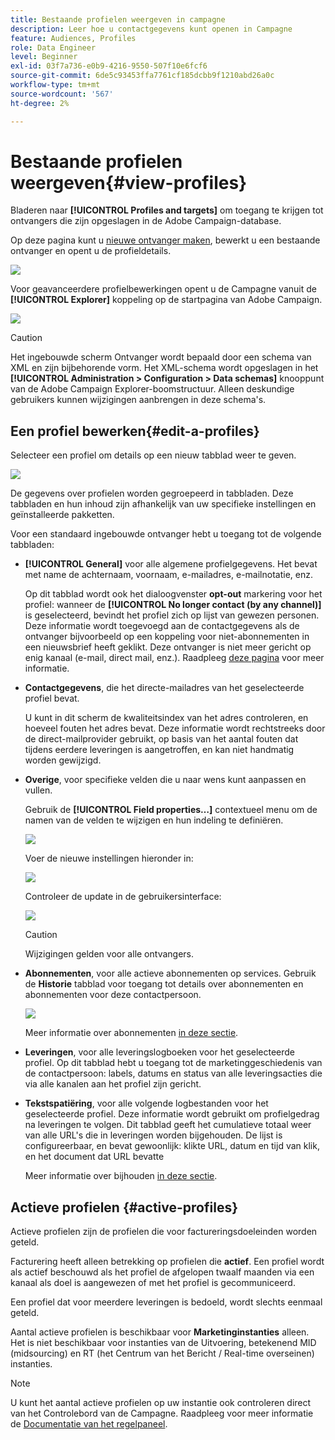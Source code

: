 ```yaml
---
title: Bestaande profielen weergeven in campagne
description: Leer hoe u contactgegevens kunt openen in Campagne
feature: Audiences, Profiles
role: Data Engineer
level: Beginner
exl-id: 03f7a736-e0b9-4216-9550-507f10e6fcf6
source-git-commit: 6de5c93453ffa7761cf185dcbb9f1210abd26a0c
workflow-type: tm+mt
source-wordcount: '567'
ht-degree: 2%

---
```


# Bestaande profielen weergeven{#view-profiles}

Bladeren naar **[!UICONTROL Profiles and targets]** om toegang te krijgen tot ontvangers die zijn opgeslagen in de Adobe Campaign-database.

Op deze pagina kunt u [nieuwe ontvanger maken](create-profiles.md), bewerkt u een bestaande ontvanger en opent u de profieldetails.

![](assets/profiles-and-targets.png)

Voor geavanceerdere profielbewerkingen opent u de Campagne vanuit de **[!UICONTROL Explorer]** koppeling op de startpagina van Adobe Campaign.

![](assets/recipients-in-explorer.png)


>[!CAUTION]
>
>Het ingebouwde scherm Ontvanger wordt bepaald door een schema van XML en zijn bijbehorende vorm. Het XML-schema wordt opgeslagen in het **[!UICONTROL Administration > Configuration > Data schemas]** knooppunt van de Adobe Campaign Explorer-boomstructuur. Alleen deskundige gebruikers kunnen wijzigingen aanbrengen in deze schema&#39;s.

## Een profiel bewerken{#edit-a-profiles}

Selecteer een profiel om details op een nieuw tabblad weer te geven.

![](assets/edit-a-profile.png)

De gegevens over profielen worden gegroepeerd in tabbladen. Deze tabbladen en hun inhoud zijn afhankelijk van uw specifieke instellingen en geïnstalleerde pakketten.

Voor een standaard ingebouwde ontvanger hebt u toegang tot de volgende tabbladen:

* **[!UICONTROL General]** voor alle algemene profielgegevens. Het bevat met name de achternaam, voornaam, e-mailadres, e-mailnotatie, enz.

   Op dit tabblad wordt ook het dialoogvenster **opt-out** markering voor het profiel: wanneer de **[!UICONTROL No longer contact (by any channel)]** is geselecteerd, bevindt het profiel zich op lijst van gewezen personen. Deze informatie wordt toegevoegd aan de contactgegevens als de ontvanger bijvoorbeeld op een koppeling voor niet-abonnementen in een nieuwsbrief heeft geklikt. Deze ontvanger is niet meer gericht op enig kanaal (e-mail, direct mail, enz.). Raadpleeg [deze pagina](../send/quarantines.md) voor meer informatie.

* **Contactgegevens**, die het directe-mailadres van het geselecteerde profiel bevat.

   U kunt in dit scherm de kwaliteitsindex van het adres controleren, en hoeveel fouten het adres bevat. Deze informatie wordt rechtstreeks door de direct-mailprovider gebruikt, op basis van het aantal fouten dat tijdens eerdere leveringen is aangetroffen, en kan niet handmatig worden gewijzigd.

* **Overige**, voor specifieke velden die u naar wens kunt aanpassen en vullen.

   Gebruik de **[!UICONTROL Field properties…]** contextueel menu om de namen van de velden te wijzigen en hun indeling te definiëren.

   ![](assets/other-tab-field-properties.png)

   Voer de nieuwe instellingen hieronder in:

   ![](assets/change-field-properties.png)

   Controleer de update in de gebruikersinterface:

   ![](assets/other-tab-updated.png)


   >[!CAUTION]
   >Wijzigingen gelden voor alle ontvangers.


* **Abonnementen**, voor alle actieve abonnementen op services. Gebruik de **Historie** tabblad voor toegang tot details over abonnementen en abonnementen voor deze contactpersoon.

   ![](assets/subscription-tab.png)

   Meer informatie over abonnementen [in deze sectie](../start/subscriptions.md).

* **Leveringen**, voor alle leveringslogboeken voor het geselecteerde profiel. Op dit tabblad hebt u toegang tot de marketinggeschiedenis van de contactpersoon: labels, datums en status van alle leveringsacties die via alle kanalen aan het profiel zijn gericht.


* **Tekstspatiëring**, voor alle volgende logbestanden voor het geselecteerde profiel. Deze informatie wordt gebruikt om profielgedrag na leveringen te volgen. Dit tabblad geeft het cumulatieve totaal weer van alle URL&#39;s die in leveringen worden bijgehouden. De lijst is configureerbaar, en bevat gewoonlijk: klikte URL, datum en tijd van klik, en het document dat URL bevatte

   Meer informatie over bijhouden [in deze sectie](../start/tracking.md).


## Actieve profielen {#active-profiles}

Actieve profielen zijn de profielen die voor factureringsdoeleinden worden geteld.

Facturering heeft alleen betrekking op profielen die **actief**. Een profiel wordt als actief beschouwd als het profiel de afgelopen twaalf maanden via een kanaal als doel is aangewezen of met het profiel is gecommuniceerd.

Een profiel dat voor meerdere leveringen is bedoeld, wordt slechts eenmaal geteld.

Aantal actieve profielen is beschikbaar voor **Marketinginstanties** alleen. Het is niet beschikbaar voor instanties van de Uitvoering, betekenend MID (midsourcing) en RT (het Centrum van het Bericht / Real-time overseinen) instanties.

>[!NOTE]
>
>U kunt het aantal actieve profielen op uw instantie ook controleren direct van het Controlebord van de Campagne. Raadpleeg voor meer informatie de [Documentatie van het regelpaneel](https://experienceleague.adobe.com/docs/control-panel/using/performance-monitoring/active-profiles-monitoring.html).
